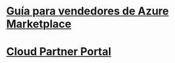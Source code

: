 # [Guía para vendedores de Azure Marketplace](./seller-guide/cloud-partner-portal-seller-guide.md)
# [Cloud Partner Portal](./cloud-partner-portal/cloud-partner-portal-what-is-the-cloud-partner-portal.md)